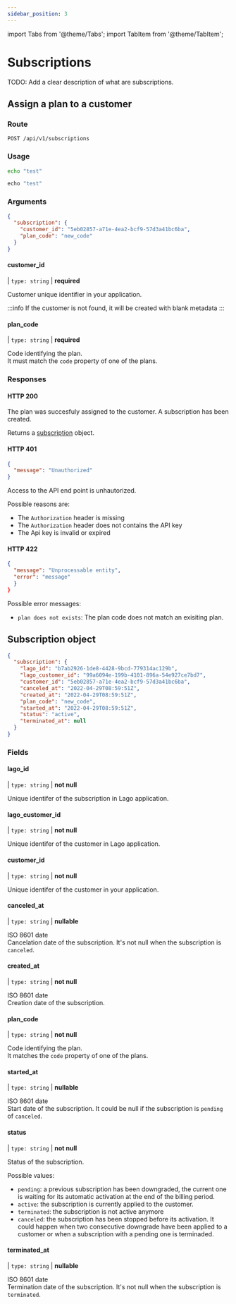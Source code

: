 ```yaml
---
sidebar_position: 3
---
```


import Tabs from '@theme/Tabs';
import TabItem from '@theme/TabItem';

# Subscriptions

TODO: Add a clear description of what are subscriptions.

## Assign a plan to a customer

### Route

```
POST /api/v1/subscriptions
```

### Usage

<Tabs>
  <TabItem value="curl" label="Curl" default>

  ```bash
  echo "test"
  ```
  </TabItem>
  <TabItem value="ruby" label="Ruby">

  ```ruby
  echo "test"
  ```
  </TabItem>
</Tabs>

### Arguments


```json
{
  "subscription": {
    "customer_id": "5eb02857-a71e-4ea2-bcf9-57d3a41bc6ba",
    "plan_code": "new_code"
  }
}
```

####  customer_id

| `type: string` | **required**

Customer unique identifier in your application.

:::info
If the customer is not found, it will be created with blank metadata
:::

####  plan_code

| `type: string` | **required**

Code identifying the plan.<br/>
It must match the `code` property of one of the plans.

### Responses

#### HTTP 200

The plan was succesfuly assigned to the customer. A subscription has been created.

Returns a [subscription](#subscription-object) object.

#### HTTP 401

```json
{
  "message": "Unauthorized"
}
```

Access to the API end point is unhautorized.

Possible reasons are:
- The `Authorization` header is missing
- The `Authorization` header does not contains the API key
- The Api key is invalid or expired

#### HTTP 422

```json
{
  "message": "Unprocessable entity",
  "error": "message"
  }
}
```

Possible error messages:
- `plan does not exists`: The plan code does not match an exisiting plan.

## Subscription object

```json
{
  "subscription": {
    "lago_id": "b7ab2926-1de8-4428-9bcd-779314ac129b",
    "lago_customer_id": "99a6094e-199b-4101-896a-54e927ce7bd7",
    "customer_id": "5eb02857-a71e-4ea2-bcf9-57d3a41bc6ba",
    "canceled_at": "2022-04-29T08:59:51Z",
    "created_at": "2022-04-29T08:59:51Z",
    "plan_code": "new_code",
    "started_at": "2022-04-29T08:59:51Z",
    "status": "active",
    "terminated_at": null
  }
}
```

### Fields

#### lago_id

| `type: string` | **not null**

Unique identifer of the subscription in Lago application.

#### lago_customer_id

| `type: string` | **not null**

Unique identifer of the customer in Lago application.

#### customer_id

| `type: string` | **not null**

Unique identifer of the customer in your application.

#### canceled_at

| `type: string` | **nullable**

ISO 8601 date<br/>
Cancelation date of the subscription. It's not null when the subscription is `canceled`.

#### created_at

| `type: string` | **not null**

ISO 8601 date<br/>
Creation date of the subscription.

#### plan_code

| `type: string` | **not null**

Code identifying the plan.<br/>
It matches the `code` property of one of the plans.

#### started_at

| `type: string` | **nullable**

ISO 8601 date<br/>
Start date of the subscription. It could be null if the subscription is `pending` of `canceled`.

#### status

| `type: string` | **not null**

Status of the subscription.

Possible values:
- `pending`: a previous subscription has been downgraded, the current one is waiting for its automatic activation at the end of the billing period.
- `active`: the subscription is currently applied to the customer.
- `terminated`: the subscription is not active anymore
- `canceled`: the subscription has been stopped before its activation. It could happen when two consecutive downgrade have been applied to a customer or when a subscription with a pending one is terminaded.

#### terminated_at

| `type: string` | **nullable**

ISO 8601 date<br/>
Termination date of the subscription. It's not null when the subscription is `terminated`.
